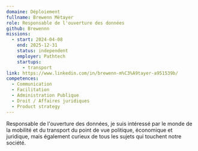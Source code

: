 ```yaml
---
domaine: Déploiement
fullname: Brewenn Métayer
role: Responsable de l'ouverture des données
github: Brewennn
missions:
  - start: 2024-04-08
    end: 2025-12-31
    status: independent
    employer: Pathtech
    startups:
      - transport
link: https://www.linkedin.com/in/brewenn-m%C3%A9tayer-a951539b/
competences:
  - Communication
  - Facilitation
  - Administration Publique
  - Droit / Affaires juridiques
  - Product strategy
---
```

Responsable de l'ouverture des données, je suis intéressé par le monde de la mobilité et du transport du point de vue politique, économique et juridique, mais également curieux de tous les sujets qui touchent notre société.
